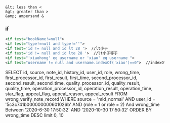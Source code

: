 ```
&lt; less than <
&gt; greater than >
&amp; ampersand &
```





### if

```xml
<if test="bookName!=null">  
<if test="type!=null and type!=''">
<if test='id != null and id lt 28 '>  //lt小于
<if test='id != null and id lte 28 '>  //lt小于等于
<if test="'xiaohong' eq username or 'xiao' eq username ">
<if test="username != null and username.indexOf('xiao')==0">  //indexOf()  lastIndexOf()  判断是否包含某个特定字符

```



SELECT id, source, note_id, history_id, user_id, role, wrong_time, first_processor_id, first_result, first_time, second_processor_id, second_result, second_time, quality_processor_id, quality_result, quality_time, operation_processor_id, operation_result, operation_time, star_flag, appeal_flag, appeal_reason, appeal_result FROM wrong_verify_note_record WHERE source = 'mid_normal' AND user_id = '5c3c741b000000000601026b' AND (role = 1 or role = 2) And wrong_time Between '2020-6-30 17:50:32' AND '2020-10-30 17:50:32' ORDER BY wrong_time DESC limit 0, 10